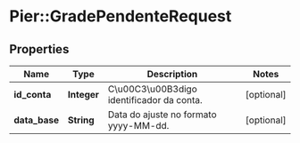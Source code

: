 # Pier::GradePendenteRequest

## Properties
Name | Type | Description | Notes
------------ | ------------- | ------------- | -------------
**id_conta** | **Integer** | C\u00C3\u00B3digo identificador da conta. | [optional] 
**data_base** | **String** | Data do ajuste no formato yyyy-MM-dd. | [optional] 


